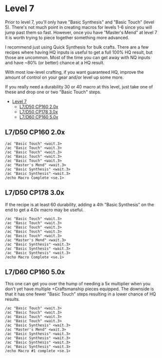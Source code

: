 # Level 7

Prior to level 7, you'll only have "Basic Synthesis" and "Basic Touch" (level 5).  There's not much point in creating macros for levels 1-6 since you will jump past them so fast.  However, once you have "Master's Mend" at level 7 it is worth trying to piece together something more advanced.  

I recommend just using Quick Synthesis for bulk crafts.  There are a few recipes where having HQ inputs is useful to get a full 100% HQ result, but those are uncommon.  Most of the time you can get away with NQ inputs and have ~80% (or better) chance at a HQ result.

With most low-level crafting, if you want guaranteed HQ, improve the amount of control on your gear and/or level up some more.

If you really need a durability 30 or 40 macro at this level, just take one of these and drop one or two "Basic Touch" steps.

- [Level 7](#level-7)
  - [L7/D50 CP160 2.0x](#l7d50-cp160-20x)
  - [L7/D50 CP178 3.0x](#l7d50-cp178-30x)
  - [L7/D60 CP160 5.0x](#l7d60-cp160-50x)

## L7/D50 CP160 2.0x

```
/ac "Basic Touch" <wait.3>
/ac "Basic Touch" <wait.3>
/ac "Basic Touch" <wait.3>
/ac "Basic Touch" <wait.3>
/ac "Basic Touch" <wait.3>
/ac "Master's Mend" <wait.3>
/ac "Basic Synthesis" <wait.3>
/ac "Basic Synthesis" <wait.3>
/echo Macro Complete <se.1>
```

## L7/D50 CP178 3.0x

If the recipe is at least 60 durability, adding a 4th "Basic Synthesis" on the end to get a 4.0x macro may be useful.

```
/ac "Basic Touch" <wait.3>
/ac "Basic Touch" <wait.3>
/ac "Basic Touch" <wait.3>
/ac "Basic Touch" <wait.3>
/ac "Basic Touch" <wait.3>
/ac "Master's Mend" <wait.3>
/ac "Basic Synthesis" <wait.3>
/ac "Basic Synthesis" <wait.3>
/ac "Basic Synthesis" <wait.3>
/echo Macro Complete <se.1>
```

## L7/D60 CP160 5.0x

This one can get you over the hump of needing a 5x multiplier when you don't yet have multiple +Craftsmanship pieces equipped.  The downside is that it has one fewer "Basic Touch" steps resulting in a lower chance of HQ results.


```
/ac "Basic Touch" <wait.3>
/ac "Basic Touch" <wait.3>
/ac "Basic Touch" <wait.3>
/ac "Basic Touch" <wait.3>
/ac "Basic Synthesis" <wait.3>
/ac "Master's Mend" <wait.3>
/ac "Basic Synthesis" <wait.3>
/ac "Basic Synthesis" <wait.3>
/ac "Basic Synthesis" <wait.3>
/ac "Basic Synthesis" <wait.3>
/echo Macro #1 complete <se.1>
```